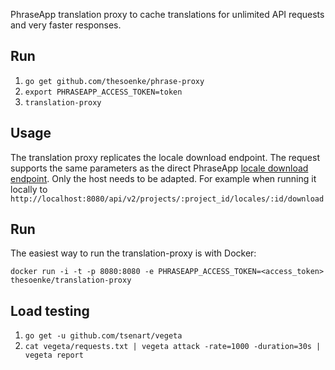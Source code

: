 PhraseApp translation proxy to cache translations for unlimited API requests and very faster responses.

## Run
1. `go get github.com/thesoenke/phrase-proxy`
2. `export PHRASEAPP_ACCESS_TOKEN=token`
3. `translation-proxy`

## Usage
The translation proxy replicates the locale download endpoint. The request supports the same parameters as the direct PhraseApp [locale download endpoint](https://phraseapp.com/docs/api/v2/locales/#download). Only the host needs to be adapted. For example when running it locally to `http://localhost:8080/api/v2/projects/:project_id/locales/:id/download`

## Run
The easiest way to run the translation-proxy is with Docker:

    docker run -i -t -p 8080:8080 -e PHRASEAPP_ACCESS_TOKEN=<access_token> thesoenke/translation-proxy

## Load testing
1. `go get -u github.com/tsenart/vegeta`
2. `cat vegeta/requests.txt | vegeta attack -rate=1000 -duration=30s | vegeta report`